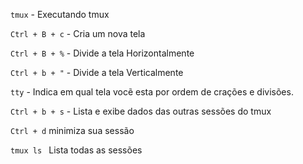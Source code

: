 
`tmux`  - Executando tmux

`Ctrl + B + c` -  Cria um nova tela

`Ctrl + B + %` -  Divide a tela Horizontalmente

`Ctrl + b + "`  - Divide a tela Verticalmente

`tty` - Indica em qual tela vocẽ esta por ordem de crações e divisões.

`Ctrl + b + s` - Lista e exibe dados das outras sessões do tmux

`Ctrl + d` minimiza sua sessão

`tmux ls ` Lista todas as sessões






